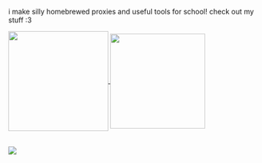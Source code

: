 i make silly homebrewed proxies and useful tools for school! check out my stuff :3


<a href="https://github.com/anuraghazra/github-readme-stats">
  <img height=200 align="center" src="https://github-readme-stats.vercel.app/api?username=dinguschan-owo&theme=dark" />
</a>
<a href="https://github.com/anuraghazra/convoychat">
  <img height=190 align="center" src="https://github-readme-stats.vercel.app/api/top-langs?username=dinguschan-owo&theme=dark&layout=compact&langs_count=8&card_width=341" />
</a>
 <br>    
 <br>   
 
![](https://komarev.com/ghpvc/?username=dinguschan-owo&color=66ffa1)
